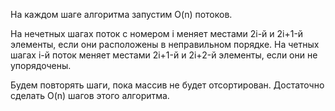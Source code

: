 На каждом шаге алгоритма запустим O(n) потоков.

На нечетных шагах поток с номером i меняет местами 2i-й и 2i+1-й элементы, если они расположены в неправильном порядке.
На четных шагах i-й поток меняет местами 2i+1-й и 2i+2-й элементы, если они не упорядочены.

Будем повторять шаги, пока массив не будет отсортирован. Достаточно сделать O(n) шагов этого алгоритма.
